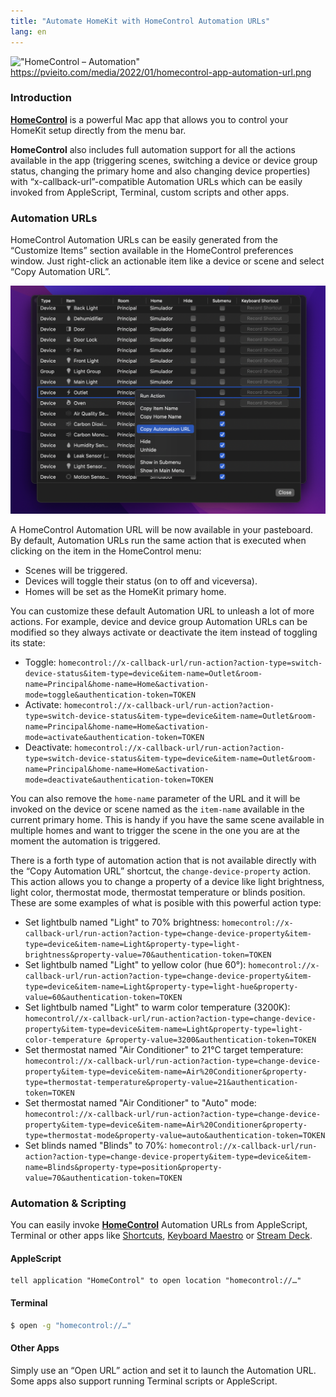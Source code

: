 ```yaml
---
title: "Automate HomeKit with HomeControl Automation URLs"
lang: en
---
```


!["HomeControl – Automation"](/media/2022/01/homecontrol-automation-post.png)
https://pvieito.com/media/2022/01/homecontrol-app-automation-url.png

### Introduction

[**HomeControl**][homecontrol] is a powerful Mac app that allows you to control your HomeKit setup directly from the menu bar.

**HomeControl** also includes full automation support for all the actions available in the app (triggering scenes, switching a device or device group status, changing the primary home and also changing device properties) with “x-callback-url”-compatible Automation URLs which can be easily invoked from AppleScript, Terminal, custom scripts and other apps.

### Automation URLs

HomeControl Automation URLs can be easily generated from the “Customize Items” section available in the HomeControl preferences window. Just right-click an actionable item like a device or scene and select “Copy Automation URL”.

![HomeControl – Copy Automation URL](/media/2022/01/homecontrol-app-automation-url.png)

A HomeControl Automation URL will be now available in your pasteboard. By default, Automation URLs run the same action that is executed when clicking on the item in the HomeControl menu:

- Scenes will be triggered.
- Devices will toggle their status (on to off and viceversa).
- Homes will be set as the HomeKit primary home.

You can customize these default Automation URL to unleash a lot of more actions. For example, device and device group Automation URLs can be modified so they always activate or deactivate the item instead of toggling its state:

- Toggle: `homecontrol://x-callback-url/run-action?action-type=switch-device-status&item-type=device&item-name=Outlet&room-name=Principal&home-name=Home&activation-mode=toggle&authentication-token=TOKEN`
- Activate: `homecontrol://x-callback-url/run-action?action-type=switch-device-status&item-type=device&item-name=Outlet&room-name=Principal&home-name=Home&activation-mode=activate&authentication-token=TOKEN`
- Deactivate: `homecontrol://x-callback-url/run-action?action-type=switch-device-status&item-type=device&item-name=Outlet&room-name=Principal&home-name=Home&activation-mode=deactivate&authentication-token=TOKEN`

You can also remove the `home-name` parameter of the URL and it will be invoked on the device or scene named as the `item-name` available in the current primary home. This is handy if you have the same scene available in multiple homes and want to trigger the scene in the one you are at the moment the automation is triggered.

There is a forth type of automation action that is not available directly with the “Copy Automation URL” shortcut, the `change-device-property` action. This action allows you to change a property of a device like light brightness, light color, thermostat mode, thermostat temperature or blinds position. These are some examples of what is posible with this powerful action type:

- Set lightbulb named "Light" to 70% brightness: `homecontrol://x-callback-url/run-action?action-type=change-device-property&item-type=device&item-name=Light&property-type=light-brightness&property-value=70&authentication-token=TOKEN`
- Set lightbulb named "Light" to yellow color (hue 60°): `homecontrol://x-callback-url/run-action?action-type=change-device-property&item-type=device&item-name=Light&property-type=light-hue&property-value=60&authentication-token=TOKEN`
- Set lightbulb named "Light" to warm color temperature (3200K): `homecontrol//x-callback-url/run-action?action-type=change-device-property&item-type=device&item-name=Light&property-type=light-color-temperature &property-value=3200&authentication-token=TOKEN`
- Set thermostat named "Air Conditioner" to 21°C target temperature: `homecontrol://x-callback-url/run-action?action-type=change-device-property&item-type=device&item-name=Air%20Conditioner&property-type=thermostat-temperature&property-value=21&authentication-token=TOKEN`
- Set thermostat named "Air Conditioner" to "Auto" mode: `homecontrol://x-callback-url/run-action?action-type=change-device-property&item-type=device&item-name=Air%20Conditioner&property-type=thermostat-mode&property-value=auto&authentication-token=TOKEN`
- Set blinds named "Blinds" to 70%: `homecontrol://x-callback-url/run-action?action-type=change-device-property&item-type=device&item-name=Blinds&property-type=position&property-value=70&authentication-token=TOKEN`

### Automation & Scripting

You can easily invoke [**HomeControl**][homecontrol] Automation URLs from AppleScript, Terminal or other apps like [Shortcuts](https://support.apple.com/guide/shortcuts/welcome/ios), [Keyboard Maestro](https://www.keyboardmaestro.com/) or [Stream Deck](https://www.elgato.com/es/stream-deck).

#### AppleScript

```applescript
tell application "HomeControl" to open location "homecontrol://…"
```

#### Terminal

```bash
$ open -g "homecontrol://…"
```

#### Other Apps

Simply use an “Open URL” action and set it to launch the Automation URL. Some apps also support running Terminal scripts or AppleScript.

[homecontrol]: https://pvieito.com/apps?redirect=homecontrol&utm_campaign=pvieito-post-automation#app-homecontrol
